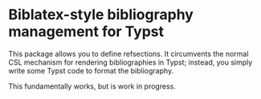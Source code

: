 # Biblatex-style bibliography management for Typst

This package allows you to define refsections. It circumvents the normal CSL mechanism for rendering bibliographies in Typst; instead, you simply write some Typst code to format the bibliography.

This fundamentally works, but is work in progress.

